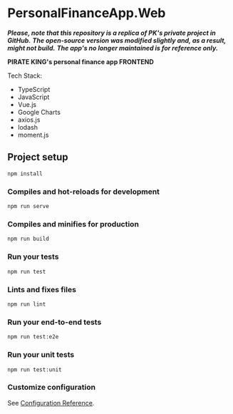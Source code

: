 # PersonalFinanceApp.Web

***Please, note that this repository is a replica of PK's private project in GitHub.***
***The open-source version was modified slightly and, as a result, might not build.***
***The app's no longer maintained is for reference only.***

**PIRATE KING's personal finance app FRONTEND**

Tech Stack:

- TypeScript
- JavaScript
- Vue.js
- Google Charts
- axios.js
- lodash
- moment.js

## Project setup
```
npm install
```

### Compiles and hot-reloads for development
```
npm run serve
```

### Compiles and minifies for production
```
npm run build
```

### Run your tests
```
npm run test
```

### Lints and fixes files
```
npm run lint
```

### Run your end-to-end tests
```
npm run test:e2e
```

### Run your unit tests
```
npm run test:unit
```

### Customize configuration
See [Configuration Reference](https://cli.vuejs.org/config/).

